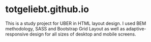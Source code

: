 # totgeliebt.github.io
This is a study project for UBER in HTML layout design. I used BEM methodology, SASS and Bootstrap Grid Layout as well as adaptive-responsive design for all sizes 
of desktop and mobile screens.
